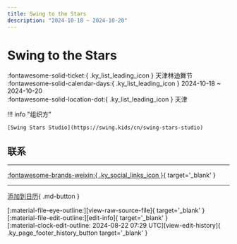 ```yaml
---
title: Swing to the Stars
description: "2024-10-18 ~ 2024-10-20"
---
```


# Swing to the Stars 

:fontawesome-solid-ticket:{ .ky_list_leading_icon } 天津林迪舞节  
:fontawesome-solid-calendar-days:{ .ky_list_leading_icon } 2024-10-18 ~ 2024-10-20  
:fontawesome-solid-location-dot:{ .ky_list_leading_icon } 天津  

!!! info "组织方"

    [Swing Stars Studio](https://swing.kids/cn/swing-stars-studio)  

## 联系


---

 [:fontawesome-brands-weixin:{ .ky_social_links_icon }](https://mp.weixin.qq.com/s/EUIa1mtxhnfyi6yiv9ynkw){ target='_blank' }

---

[添加到日历](https://swing.news/ics/zh-Hans/2024/cn/swing-to-the-stars-2024.ics){ .md-button }

<div class="ky_page_footer" markdown>
<div class="ky_page_footer_trailing" markdown="span">
[:material-file-eye-outline:][view-raw-source-file]{ target='_blank' }
[:material-file-edit-outline:][edit-info]{ target='_blank' }
</div>
<div class="ky_page_footer_leading" markdown="span">
[:material-clock-edit-outline: 2024-08-22 07:29 UTC][view-edit-history]{ .ky_page_footer_history_button target='_blank' }
</div>
</div>

[view-raw-source-file]: https://github.com/swingdance/events/blob/main/2024/cn/swing-to-the-stars-2024.json "查看原始源文件"
[edit-info]: https://github.com/swingdance/events/issues/new?assignees=&labels=update+event&projects=&template=03-update_entity.yml&title=%5B2024%2Fcn%5D%20Swing%20to%20the%20Stars&region=cn&year=2024&id=swing-to-the-stars-2024&name=Swing%20to%20the%20Stars&org_id=swing-stars-studio "编辑信息"

[view-edit-history]: https://github.com/swingdance/events/commits/main/2024/cn/swing-to-the-stars-2024.json "查看编辑历史"
